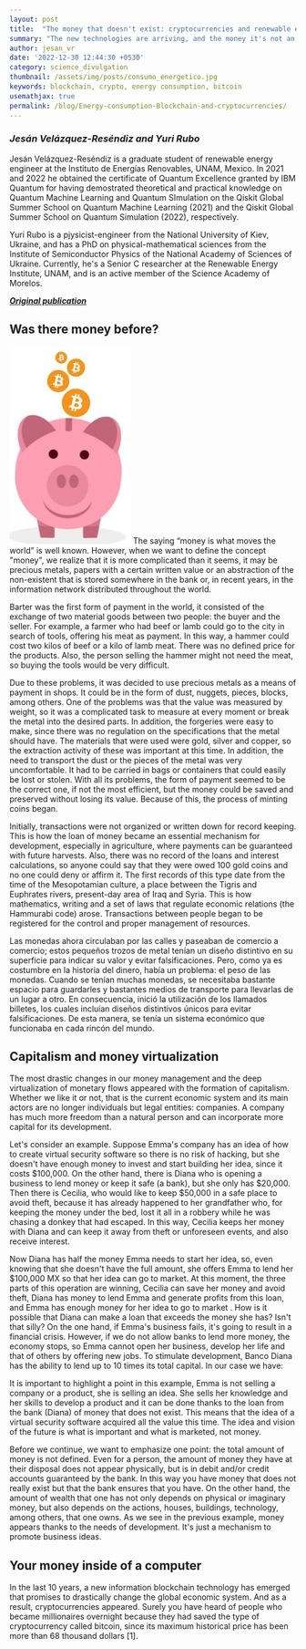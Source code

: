 ```yaml
---
layout: post
title:  "The money that doesn't exist: cryptocurrencies and renewable energy"
summary: "The new technologies are arriving, and the money it's not an exception"
author: jesan_vr
date: '2022-12-30 12:44:30 +0530'
category: science_divulgation
thumbnail: /assets/img/posts/consumo_energetico.jpg
keywords: blockchain, crypto, energy consumption, bitcoin
usemathjax: true
permalink: /blog/Energy-consumption-Blockchain-and-cryptocurrencies/
---
```


### *Jesán Velázquez-Reséndiz and Yuri Rubo*

Jesán Velázquez-Reséndiz is a graduate student of renewable energy engineer at the Instituto de Energías Renovables, UNAM, Mexico. In 2021 and 2022 he obtained the certificate of Quantum Excellence granted by IBM Quantum for having demostrated theoretical and practical knowledge on Quantum Machine Learning and Quantum SImulation on the Qiskit Global Summer School on Quantum Machine Learning (2021) and the Qiskit Global Summer School on Quantum Simulation (2022), respectively.

Yuri Rubo is a pjysicist-engineer from the National University of Kiev, Ukraine, and has a PhD on physical-mathematical sciences from the Institute of Semiconductor Physics of the National Academy of Sciences of Ukraine. Currently, he's a Senior C researcher at the Renewable Energy Institute, UNAM, and is an active member of the Science Academy of Morelos.

***[Original publication](https://www.acmor.org/publicaciones/el-dinero-que-no-existe-criptomonedas-y-energ-as-renovables)***


## Was there money before?

![Porky with money](/assets/img/posts/cerdito.jpg "Porky with money")
The saying “money is what moves the world” is well known. However, when we want to define the concept "money", we realize that it is more complicated than it seems, it may be precious metals, papers with a certain written value or an abstraction of the non-existent that is stored somewhere in the bank or, in recent years, in the information network distributed throughout the world.

Barter was the first form of payment in the world, it consisted of the exchange of two material goods between two people: the buyer and the seller. For example, a farmer who had beef or lamb could go to the city in search of tools, offering his meat as payment. In this way, a hammer could cost two kilos of beef or a kilo of lamb meat. There was no defined price for the products. Also, the person selling the hammer might not need the meat, so buying the tools would be very difficult.

Due to these problems, it was decided to use precious metals as a means of payment in shops. It could be in the form of dust, nuggets, pieces, blocks, among others. One of the problems was that the value was measured by weight, so it was a complicated task to measure at every moment or break the metal into the desired parts. In addition, the forgeries were easy to make, since there was no regulation on the specifications that the metal should have. The materials that were used were gold, silver and copper, so the extraction activity of these was important at this time. In addition, the need to transport the dust or the pieces of the metal was very uncomfortable. It had to be carried in bags or containers that could easily be lost or stolen. With all its problems, the form of payment seemed to be the correct one, if not the most efficient, but the money could be saved and preserved without losing its value. Because of this, the process of minting coins began.

Initially, transactions were not organized or written down for record keeping. This is how the loan of money became an essential mechanism for development, especially in agriculture, where payments can be guaranteed with future harvests. Also, there was no record of the loans and interest calculations, so anyone could say that they were owed 100 gold coins and no one could deny or affirm it. The first records of this type date from the time of the Mesopotamian culture, a place between the Tigris and Euphrates rivers, present-day area of ​​Iraq and Syria. This is how mathematics, writing and a set of laws that regulate economic relations (the Hammurabi code) arose. Transactions between people began to be registered for the control and proper management of resources.

Las monedas ahora circulaban por las calles y paseaban de comercio a comercio; estos pequeños trozos de metal tenían un diseño distintivo en su superficie para indicar su valor y evitar falsificaciones. Pero, como ya es costumbre en la historia del dinero, había un problema: el peso de las monedas. Cuando se tenían muchas monedas, se necesitaba bastante espacio para guardarles y bastantes medios de transporte para llevarlas de un lugar a otro. En consecuencia, inició la utilización de los llamados billetes, los cuales incluían diseños distintivos únicos para evitar falsificaciones. De esta manera, se tenía un sistema económico que funcionaba en cada rincón del mundo.

## Capitalism and money virtualization

The most drastic changes in our money management and the deep virtualization of monetary flows appeared with the formation of capitalism. Whether we like it or not, that is the current economic system and its main actors are no longer individuals but legal entities: companies. A company has much more freedom than a natural person and can incorporate more capital for its development.

Let's consider an example. Suppose Emma's company has an idea of ​​how to create virtual security software so there is no risk of hacking, but she doesn't have enough money to invest and start building her idea, since it costs $100,000. On the other hand, there is Diana who is opening a business to lend money or keep it safe (a bank), but she only has $20,000. Then there is Cecilia, who would like to keep $50,000 in a safe place to avoid theft, because it has already happened to her grandfather who, for keeping the money under the bed, lost it all in a robbery while he was chasing a donkey that had escaped. In this way, Cecilia keeps her money with Diana and can keep it away from theft or unforeseen events, and also receive interest.

Now Diana has half the money Emma needs to start her idea, so, even knowing that she doesn't have the full amount, she offers Emma to lend her $100,000 MX so that her idea can go to market. At this moment, the three parts of this operation are winning, Cecilia can save her money and avoid theft, Diana has money to lend Emma and generate profits from this loan, and Emma has enough money for her idea to go to market . How is it possible that Diana can make a loan that exceeds the money she has? Isn't that silly? On the one hand, if Emma's business fails, it's going to result in a financial crisis. However, if we do not allow banks to lend more money, the economy stops, so Emma cannot open her business, develop her life and that of others by offering new jobs. To stimulate development, Banco Diana has the ability to lend up to 10 times its total capital. In our case we have:

It is important to highlight a point in this example, Emma is not selling a company or a product, she is selling an idea. She sells her knowledge and her skills to develop a product and it can be done thanks to the loan from the bank (Diana) of money that does not exist. This means that the idea of a virtual security software acquired all the value this time. The idea and vision of the future is what is important and what is marketed, not money.

Before we continue, we want to emphasize one point: the total amount of money is not defined. Even for a person, the amount of money they have at their disposal does not appear physically, but is in debit and/or credit accounts guaranteed by the bank. In this way you have money that does not really exist but that the bank ensures that you have. On the other hand, the amount of wealth that one has not only depends on physical or imaginary money, but also depends on the actions, houses, buildings, technology, among others, that one owns. As we see in the previous example, money appears thanks to the needs of development. It's just a mechanism to promote business ideas.

## Your money inside of a computer

In the last 10 years, a new information blockchain technology has emerged that promises to drastically change the global economic system. And as a result, cryptocurrencies appeared. Surely you have heard of people who became millionaires overnight because they had saved the type of cryptocurrency called bitcoin, since its maximum historical price has been more than 68 thousand dollars [1].

